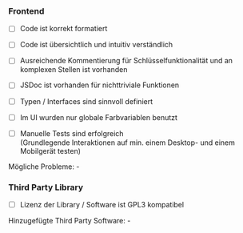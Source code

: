### Frontend

* [ ] Code ist korrekt formatiert

* [ ] Code ist übersichtlich und intuitiv verständlich

* [ ] Ausreichende Kommentierung für Schlüsselfunktionalität und an komplexen Stellen ist vorhanden 

* [ ] JSDoc ist vorhanden für nichttriviale Funktionen

* [ ] Typen / Interfaces sind sinnvoll definiert

* [ ] Im UI wurden nur globale Farbvariablen benutzt

* [ ] Manuelle Tests sind erfolgreich  
(Grundlegende Interaktionen auf min. einem Desktop- und einem Mobilgerät testen)

Mögliche Probleme: -  

### Third Party Library

* [ ] Lizenz der Library / Software ist GPL3 kompatibel

Hinzugefügte Third Party Software: -
